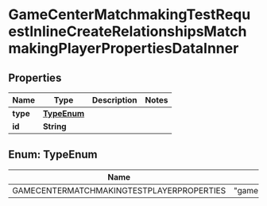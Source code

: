 

# GameCenterMatchmakingTestRequestInlineCreateRelationshipsMatchmakingPlayerPropertiesDataInner


## Properties

| Name | Type | Description | Notes |
|------------ | ------------- | ------------- | -------------|
|**type** | [**TypeEnum**](#TypeEnum) |  |  |
|**id** | **String** |  |  |



## Enum: TypeEnum

| Name | Value |
|---- | -----|
| GAMECENTERMATCHMAKINGTESTPLAYERPROPERTIES | &quot;gameCenterMatchmakingTestPlayerProperties&quot; |



